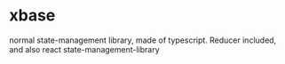 # xbase
normal state-management library, made of typescript. Reducer included, and also react state-management-library
